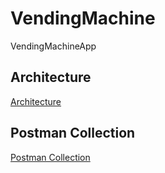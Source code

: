 # VendingMachine

VendingMachineApp

## Architecture

[Architecture](./architecture.pdf)

## Postman Collection

[Postman Collection](./vending.postman_collection.json)
